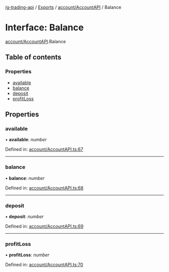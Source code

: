 [ig-trading-api](../README.md) / [Exports](../modules.md) / [account/AccountAPI](../modules/account_accountapi.md) / Balance

# Interface: Balance

[account/AccountAPI](../modules/account_accountapi.md).Balance

## Table of contents

### Properties

- [available](account_accountapi.balance.md#available)
- [balance](account_accountapi.balance.md#balance)
- [deposit](account_accountapi.balance.md#deposit)
- [profitLoss](account_accountapi.balance.md#profitloss)

## Properties

### available

• **available**: _number_

Defined in: [account/AccountAPI.ts:67](https://github.com/bennycode/ig-trading-api/blob/8f9d994/src/account/AccountAPI.ts#L67)

---

### balance

• **balance**: _number_

Defined in: [account/AccountAPI.ts:68](https://github.com/bennycode/ig-trading-api/blob/8f9d994/src/account/AccountAPI.ts#L68)

---

### deposit

• **deposit**: _number_

Defined in: [account/AccountAPI.ts:69](https://github.com/bennycode/ig-trading-api/blob/8f9d994/src/account/AccountAPI.ts#L69)

---

### profitLoss

• **profitLoss**: _number_

Defined in: [account/AccountAPI.ts:70](https://github.com/bennycode/ig-trading-api/blob/8f9d994/src/account/AccountAPI.ts#L70)
